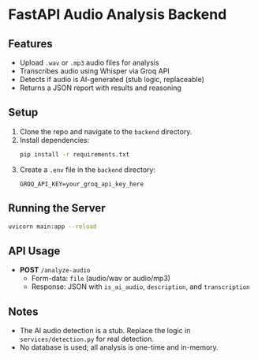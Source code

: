 # FastAPI Audio Analysis Backend

## Features
- Upload `.wav` or `.mp3` audio files for analysis
- Transcribes audio using Whisper via Groq API
- Detects if audio is AI-generated (stub logic, replaceable)
- Returns a JSON report with results and reasoning

## Setup
1. Clone the repo and navigate to the `backend` directory.
2. Install dependencies:
   ```bash
   pip install -r requirements.txt
   ```
3. Create a `.env` file in the `backend` directory:
   ```env
   GROQ_API_KEY=your_groq_api_key_here
   ```

## Running the Server
```bash
uvicorn main:app --reload
```

## API Usage
- **POST** `/analyze-audio`
  - Form-data: `file` (audio/wav or audio/mp3)
  - Response: JSON with `is_ai_audio`, `description`, and `transcription`

## Notes
- The AI audio detection is a stub. Replace the logic in `services/detection.py` for real detection.
- No database is used; all analysis is one-time and in-memory. 